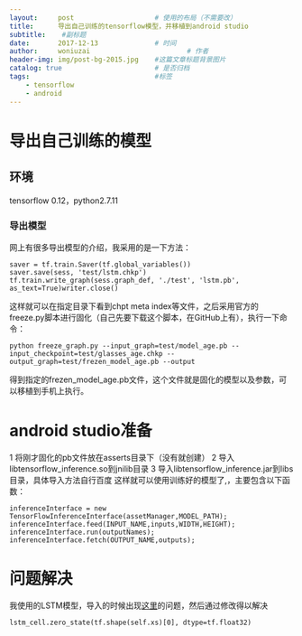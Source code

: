 ```yaml
---
layout:     post   				    # 使用的布局（不需要改）
title:		导出自己训练的tensorflow模型，并移植到android studio 				# 标题 
subtitle:    #副标题
date:       2017-12-13 				# 时间
author:     woniuzai						# 作者
header-img: img/post-bg-2015.jpg 	#这篇文章标题背景图片
catalog: true 						# 是否归档
tags:								#标签
    - tensorflow
    - android
---
```


# 导出自己训练的模型
## 环境
tensorflow 0.12，python2.7.11

### 导出模型
网上有很多导出模型的介绍，我采用的是一下方法：
    
    saver = tf.train.Saver(tf.global_variables())
    saver.save(sess, 'test/lstm.chkp')
    tf.train.write_graph(sess.graph_def, './test', 'lstm.pb', as_text=True)writer.close()
    
这样就可以在指定目录下看到chpt meta index等文件，之后采用官方的freeze.py脚本进行固化（自己先要下载这个脚本，在GitHub上有），执行一下命令：
    
    python freeze_graph.py --input_graph=test/model_age.pb --input_checkpoint=test/glasses_age.chkp --output_graph=test/frezen_model_age.pb --output
得到指定的frezen_model_age.pb文件，这个文件就是固化的模型以及参数，可以移植到手机上执行。
# android studio准备
1 将刚才固化的pb文件放在asserts目录下（没有就创建）
2 导入libtensorflow_inference.so到jnilib目录
3 导入libtensorflow_inference.jar到libs目录，具体导入方法自行百度
这样就可以使用训练好的模型了,，主要包含以下函数：

    inferenceInterface = new TensorFlowInferenceInterface(assetManager,MODEL_PATH);
    inferenceInterface.feed(INPUT_NAME,inputs,WIDTH,HEIGHT);
    inferenceInterface.run(outputNames);
    inferenceInterface.fetch(OUTPUT_NAME,outputs);

# 问题解决
我使用的LSTM模型，导入的时候出现[这里](https://github.com/tensorflow/tensorflow/issues/9699)的问题，然后通过修改得以解决
    
    lstm_cell.zero_state(tf.shape(self.xs)[0], dtype=tf.float32)




